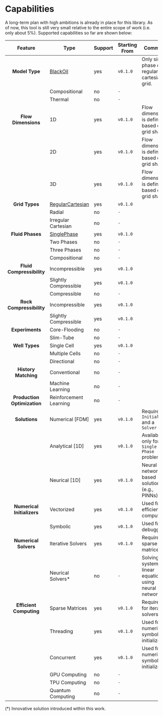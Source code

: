 # Capabilities

A long-term plan with high ambitions is already in place for this library. As of now, this tool is still very small relative to the entire scope of work (i.e. only about 5%). Supported capabilities so far are shown below:

|**Feature**                |**Type**               |**Support**|**Starting From**  |**Comment**|
|:-------------------------:|-----------------------|-----------|-------------------|-----------|
|**Model Type**             |[BlackOil]             |yes        |`v0.1.0`           |Only single phase on regular cartesian grid.|
|                           |Compositional          |no         |`-`                ||
|                           |Thermal                |no         |`-`                ||
|**Flow Dimensions**        |1D                     |yes        |`v0.1.0`           |Flow dimension is defined based on grid shape.|
|                           |2D                     |yes        |`v0.1.0`           |Flow dimension is defined based on grid shape.|
|                           |3D                     |yes        |`v0.1.0`           |Flow dimension is defined based on grid shape.|
|**Grid Types**             |[RegularCartesian]     |yes        |`v0.1.0`           ||
|                           |Radial                 |no         |`-`                ||
|                           |Irregular Cartesian    |no         |`-`                ||
|**Fluid Phases**           |[SinglePhase]          |yes        |`v0.1.0`           ||
|                           |Two Phases             |no         |`-`                ||
|                           |Three Phases           |no         |`-`                ||
|                           |Compositional          |no         |`-`                ||
|**Fluid Compressibility**  |Incompressible         |yes        |`v0.1.0`           ||
|                           |Slightly Compressible  |yes        |`v0.1.0`           ||
|                           |Compressible           |no         |`-`                ||
|**Rock Compressibility**   |Incompressible         |yes        |`v0.1.0`           ||
|                           |Slightly Compressible  |yes        |`v0.1.0`           ||
|**Experiments**            |Core-Flooding          |no         |`-`                ||
|                           |Slim-Tube              |no         |`-`                ||
|**Well Types**             |Single Cell            |yes        |`v0.1.0`           ||
|                           |Multiple Cells         |no         |`-`                ||
|                           |Directional            |no         |`-`                ||
|**History Matching**       |Conventional           |no         |`-`                ||
|                           |Machine Learning       |no         |`-`                ||
|**Production Optimization**|Reinforcement Learning |no         |`-`                ||
|**Solutions**              |Numerical [FDM]        |yes        |`v0.1.0`           |Requires an `Initializer` and a `Solver`|
|                           |Analytical [1D]        |yes        |`v0.1.0`           |Available only for `1D Single Phase` problems.|
|                           |Neurical [1D]          |yes        |`v0.1.0`           |Neural networks based solution (e.g., PINNs).|
|**Numerical Initializers** |Vectorized             |yes        |`v0.1.0`           |Used for efficient computing.|
|                           |Symbolic               |yes        |`v0.1.0`           |Used for debugging.|
|**Numerical Solvers**      |Iterative Solvers      |yes        |`v0.1.0`           |Requires sparse matrices.|
|                           |Neurical Solvers*      |no         |`-`                |Solving a system of linear equations using neural networks.|
|**Efficient Computing**    |Sparse Matrices        |yes        |`v0.1.0`           |Required for iterative solvers.|
|                           |Threading              |yes        |`v0.1.0`           |Used for numerical symbolic initializers.|
|                           |Concurrent             |yes        |`v0.1.0`           |Used for numerical symbolic initializers.|
|                           |GPU Computing          |no         |`-`                ||
|                           |TPU Computing          |no         |`-`                ||
|                           |Quantum Computing      |no         |`-`                ||

(*) Innovative solution introduced within this work.

[RegularCartesian]: /api/reservoirflow.grids.RegularCartesian.html
[BlackOil]: /api/reservoirflow.models.BlackOil.html
[SinglePhase]: /api/reservoirflow.fluids.SinglePhase.html


```{include} /_static/comments_section.md
```
